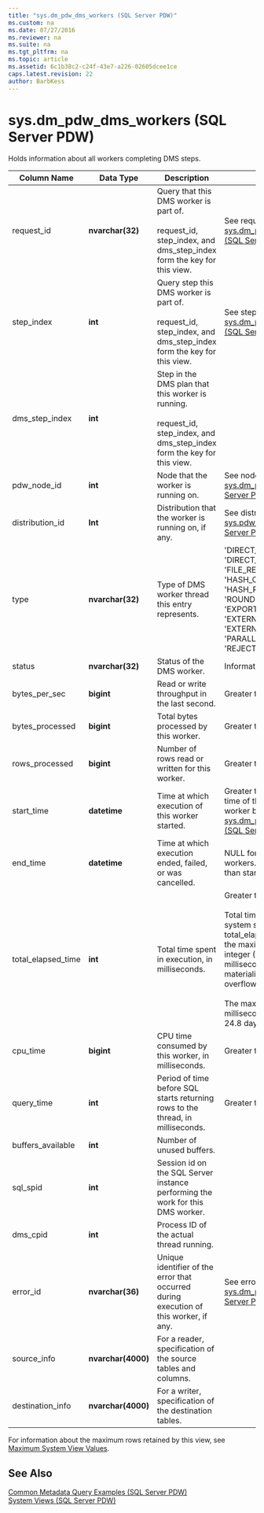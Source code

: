 ```yaml
---
title: "sys.dm_pdw_dms_workers (SQL Server PDW)"
ms.custom: na
ms.date: 07/27/2016
ms.reviewer: na
ms.suite: na
ms.tgt_pltfrm: na
ms.topic: article
ms.assetid: 6c1b38c2-c24f-43e7-a226-02605dcee1ce
caps.latest.revision: 22
author: BarbKess
---
```

# sys.dm_pdw_dms_workers (SQL Server PDW)
Holds information about all workers completing DMS steps.  
  
|Column Name|Data Type|Description|Range|  
|---------------|-------------|---------------|---------|  
|request_id|**nvarchar(32)**|Query that this DMS worker is part of.<br /><br />request_id, step_index, and dms_step_index form the key for this view.|See request_id in [sys.dm_pdw_exec_requests &#40;SQL Server PDW&#41;](../sqlpdw/sys-dm-pdw-exec-requests-sql-server-pdw.md)|  
|step_index|**int**|Query step this DMS worker is part of.<br /><br />request_id, step_index, and dms_step_index form the key for this view.|See step_index in [sys.dm_pdw_request_steps &#40;SQL Server PDW&#41;](../sqlpdw/sys-dm-pdw-request-steps-sql-server-pdw.md)|  
|dms_step_index|**int**|Step in the DMS plan that this worker is running.<br /><br />request_id, step_index, and dms_step_index form the key for this view.||  
|pdw_node_id|**int**|Node that the worker is running on.|See node_id in [sys.dm_pdw_nodes &#40;SQL Server PDW&#41;](../sqlpdw/sys-dm-pdw-nodes-sql-server-pdw.md).|  
|distribution_id|**Int**|Distribution that the worker is running on, if any.|See distribution_id in [sys.pdw_distributions &#40;SQL Server PDW&#41;](../sqlpdw/sys-pdw-distributions-sql-server-pdw.md).|  
|type|**nvarchar(32)**|Type of DMS worker thread this entry represents.|'DIRECT_CONVERTER', 'DIRECT_READER', 'FILE_READER', 'HASH_CONVERTER', 'HASH_READER', 'ROUNDROBIN_CONVERTER', 'EXPORT_READER', 'EXTERNAL_READER', 'EXTERNAL_WRITER', 'PARALLEL_COPY_READER', 'REJECT_WRITER', 'WRITER'|  
|status|**nvarchar(32)**|Status of the DMS worker.|Information not available.|  
|bytes_per_sec|**bigint**|Read or write throughput in the last second.|Greater than or equal to 0.|  
|bytes_processed|**bigint**|Total bytes processed by this worker.|Greater than or equal to 0.|  
|rows_processed|**bigint**|Number of rows read or written for this worker.|Greater than or equal to 0.|  
|start_time|**datetime**|Time at which execution of this worker started.|Greater than or equal to start time of the query step this worker belongs to. See [sys.dm_pdw_request_steps &#40;SQL Server PDW&#41;](../sqlpdw/sys-dm-pdw-request-steps-sql-server-pdw.md).|  
|end_time|**datetime**|Time at which execution ended, failed, or was cancelled.|NULL for ongoing or queued workers. Otherwise, greater than start_time.|  
|total_elapsed_time|**int**|Total time spent in execution, in milliseconds.|Greater than or equal to 0.<br /><br />Total time elapsed since system start or restart. If total_elapsed_time exceeds the maximum value for an integer (24.8 days in milliseconds), it will cause materialization failure due to overflow.<br /><br />The maximum value in milliseconds is equivalent to 24.8 days.|  
|cpu_time|**bigint**|CPU time consumed by this worker, in milliseconds.|Greater than or equal to 0.|  
|query_time|**int**|Period of time before SQL starts returning rows to the thread, in milliseconds.|Greater than or equal to 0.|  
|buffers_available|**int**|Number of unused buffers.||  
|sql_spid|**int**|Session id on the SQL Server instance performing the work for this DMS worker.||  
|dms_cpid|**int**|Process ID of the actual thread running.||  
|error_id|**nvarchar(36)**|Unique identifier of the error that occurred during execution of this worker, if any.|See error_id in [sys.dm_pdw_errors &#40;SQL Server PDW&#41;](../sqlpdw/sys-dm-pdw-errors-sql-server-pdw.md)|  
|source_info|**nvarchar(4000)**|For a reader, specification of the source tables and columns.||  
|destination_info|**nvarchar(4000)**|For a writer, specification of the destination tables.||  
  
For information about the maximum rows retained by this view, see [Maximum System View Values](../sqlpdw/minimum-and-maximum-values-sql-server-pdw.md#SystemViews).  
  
## See Also  
[Common Metadata Query Examples &#40;SQL Server PDW&#41;](../sqlpdw/common-metadata-query-examples-sql-server-pdw.md)  
[System Views &#40;SQL Server PDW&#41;](../sqlpdw/system-views-sql-server-pdw.md)  
  
